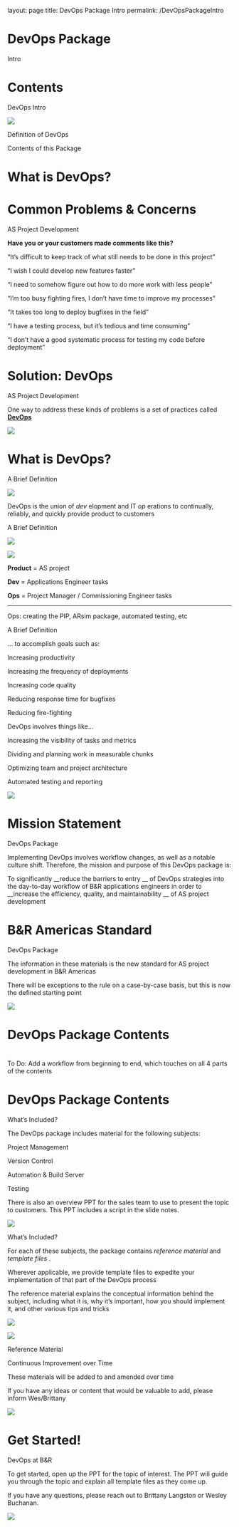 layout: page
title: DevOps Package Intro
permalink: /DevOpsPackageIntro

# DevOps Package

Intro

# Contents

DevOps Intro

![](img%5CDevOps%20Package%20Intro0.png)

Definition of DevOps

Contents of this Package

# What is DevOps?

# Common Problems & Concerns

AS Project Development

__Have you or your customers made comments like this?__

“It’s difficult to keep track of what still needs to be done in this project”

“I wish I could develop new features faster”

“I need to somehow figure out how to do more work with less people”

“I’m too busy fighting fires\, I don’t have time to improve my processes”

“It takes too long to deploy bugfixes in the field”

“I have a testing process\, but it’s tedious and time consuming”

“I don’t have a good systematic process for testing my code before deployment”

# Solution: DevOps

AS Project Development

One way to address these kinds of problems is a set of practices called  __[DevOps](https://www.atlassian.com/devops/what-is-devops)__

![](img%5CDevOps%20Package%20Intro1.png)

# What is DevOps?

A Brief Definition

![](img%5CDevOps%20Package%20Intro2.png)

DevOps is the union of  _dev_ elopment and IT  _op_ erations to continually\, reliably\, and quickly provide product to customers

A Brief Definition

![](img%5CDevOps%20Package%20Intro3.png)

![](img%5CDevOps%20Package%20Intro4.png)

__Product__  = AS project

__Dev__  = Applications Engineer tasks

__Ops__  = Project Manager / Commissioning Engineer tasks

---

Ops: creating the PIP, ARsim package, automated testing, etc

A Brief Definition

… to accomplish goals such as:

Increasing productivity

Increasing the frequency of deployments

Increasing code quality

Reducing response time for bugfixes

Reducing fire\-fighting

DevOps involves things like…

Increasing the visibility of tasks and metrics

Dividing and planning work in measurable chunks

Optimizing team and project architecture

Automated testing and reporting

![](img%5CDevOps%20Package%20Intro5.png)

# Mission Statement

DevOps Package

Implementing DevOps involves workflow changes\, as well as a notable culture shift\. Therefore\, the mission and purpose of this DevOps package is:

To significantly  __reduce the barriers to entry __ of DevOps strategies into the day\-to\-day workflow of B&R applications engineers in order to  __increase the efficiency\, quality\, and maintainability __ of AS project development

# B&R Americas Standard

DevOps Package

The information in these materials is the new standard for AS project development in B&R Americas

There will be exceptions to the rule on a case\-by\-case basis\, but this is now the defined starting point

![](img%5CDevOps%20Package%20Intro6.png)

# DevOps Package Contents

# 

To Do: Add a workflow from beginning to end\, which touches on all 4 parts of the contents

# DevOps Package Contents

What’s Included?

The DevOps package includes material for the following subjects:

Project Management

Version Control

Automation & Build Server

Testing

There is also an overview PPT for the sales team to use to present the topic to customers\. This PPT includes a script in the slide notes\.

![](img%5CDevOps%20Package%20Intro7.png)

What’s Included?

For each of these subjects\, the package contains  _reference material_  and  _template files_ \.

Wherever applicable\, we provide template files to expedite your implementation of that part of the DevOps process

The reference material explains the conceptual information behind the subject\, including what it is\, why it’s important\, how you should implement it\, and other various tips and tricks

![](img%5CDevOps%20Package%20Intro8.png)

![](img%5CDevOps%20Package%20Intro9.png)

Reference Material

Continuous Improvement over Time

These materials will be added to and amended over time

If you have any ideas or content that would be valuable to add\, please inform Wes/Brittany

![](img%5CDevOps%20Package%20Intro10.png)

# Get Started!

DevOps at B&R

To get started\, open up the PPT for the topic of interest\. The PPT will guide you through the topic and explain all template files as they come up\.

If you have any questions\, please reach out to Brittany Langston or Wesley Buchanan\.

![](img%5CDevOps%20Package%20Intro11.png)

